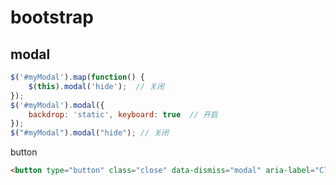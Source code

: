 # bootstrap

## modal

```javascript
$('#myModal').map(function() {
    $(this).modal('hide');  // 关闭
});
$('#myModal').modal({
    backdrop: 'static', keyboard: true  // 开启
});
$("#myModal").modal("hide"); // 关闭
```

button

```html
<button type="button" class="close" data-dismiss="modal" aria-label="Close"> x </button>
```


